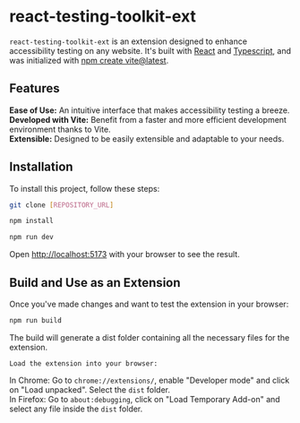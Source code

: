 # react-testing-toolkit-ext

`react-testing-toolkit-ext` is an extension designed to enhance accessibility testing on any website. It's built with [React](https://react.dev/) and [Typescript](https://www.typescriptlang.org/), and was initialized with [npm create vite@latest](https://vitejs.dev/).


## Features

**Ease of Use:** An intuitive interface that makes accessibility testing a breeze.\
**Developed with Vite:** Benefit from a faster and more efficient development environment thanks to Vite.\
**Extensible:** Designed to be easily extensible and adaptable to your needs.


## Installation

To install this project, follow these steps:

```bash 
git clone [REPOSITORY_URL]

```  

```bash 
npm install
```  

```bash 
npm run dev
```  

Open [http://localhost:5173](http://localhost:5173) with your browser to see the result.


## Build and Use as an Extension

Once you've made changes and want to test the extension in your browser:

```bash 
npm run build
```  

The build will generate a dist folder containing all the necessary files for the extension.

`Load the extension into your browser:`

In Chrome: Go to `chrome://extensions/`, enable "Developer mode" and click on "Load unpacked". Select the `dist` folder.\
In Firefox: Go to `about:debugging`, click on "Load Temporary Add-on" and select any file inside the `dist` folder.